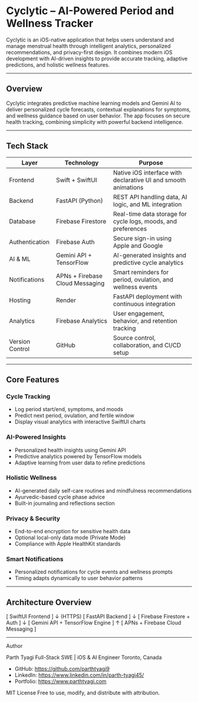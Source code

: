 # Cyclytic – AI-Powered Period and Wellness Tracker

Cyclytic is an iOS-native application that helps users understand and manage menstrual health through intelligent analytics, personalized recommendations, and privacy-first design. It combines modern iOS development with AI-driven insights to provide accurate tracking, adaptive predictions, and holistic wellness features.

---

## Overview

Cyclytic integrates predictive machine learning models and Gemini AI to deliver personalized cycle forecasts, contextual explanations for symptoms, and wellness guidance based on user behavior. The app focuses on secure health tracking, combining simplicity with powerful backend intelligence.

---

## Tech Stack

| Layer | Technology | Purpose |
|-------|-------------|----------|
| Frontend | Swift + SwiftUI | Native iOS interface with declarative UI and smooth animations |
| Backend | FastAPI (Python) | REST API handling data, AI logic, and ML integration |
| Database | Firebase Firestore | Real-time data storage for cycle logs, moods, and preferences |
| Authentication | Firebase Auth | Secure sign-in using Apple and Google |
| AI & ML | Gemini API + TensorFlow | AI-generated insights and predictive cycle analytics |
| Notifications | APNs + Firebase Cloud Messaging | Smart reminders for period, ovulation, and wellness events |
| Hosting | Render | FastAPI deployment with continuous integration |
| Analytics | Firebase Analytics | User engagement, behavior, and retention tracking |
| Version Control | GitHub | Source control, collaboration, and CI/CD setup |

---

## Core Features

### Cycle Tracking
- Log period start/end, symptoms, and moods
- Predict next period, ovulation, and fertile window
- Display visual analytics with interactive SwiftUI charts

### AI-Powered Insights
- Personalized health insights using Gemini API
- Predictive analytics powered by TensorFlow models
- Adaptive learning from user data to refine predictions

### Holistic Wellness
- AI-generated daily self-care routines and mindfulness recommendations
- Ayurvedic-based cycle phase advice
- Built-in journaling and reflections section

### Privacy & Security
- End-to-end encryption for sensitive health data
- Optional local-only data mode (Private Mode)
- Compliance with Apple HealthKit standards

### Smart Notifications
- Personalized notifications for cycle events and wellness prompts
- Timing adapts dynamically to user behavior patterns

---

## Architecture Overview

[ SwiftUI Frontend ]
↓ (HTTPS)
[ FastAPI Backend ]
↓
[ Firebase Firestore + Auth ]
↓
[ Gemini API + TensorFlow Engine ]
↑
[ APNs + Firebase Cloud Messaging ]


---

Author

Parth Tyagi
Full-Stack SWE | iOS & AI Engineer
Toronto, Canada

- GitHub: https://github.com/parthtyagi9
- LinkedIn: https://www.linkedin.com/in/parth-tyagi45/
- Portfolio: https://www.parthtyagi.com

MIT License
Free to use, modify, and distribute with attribution.

